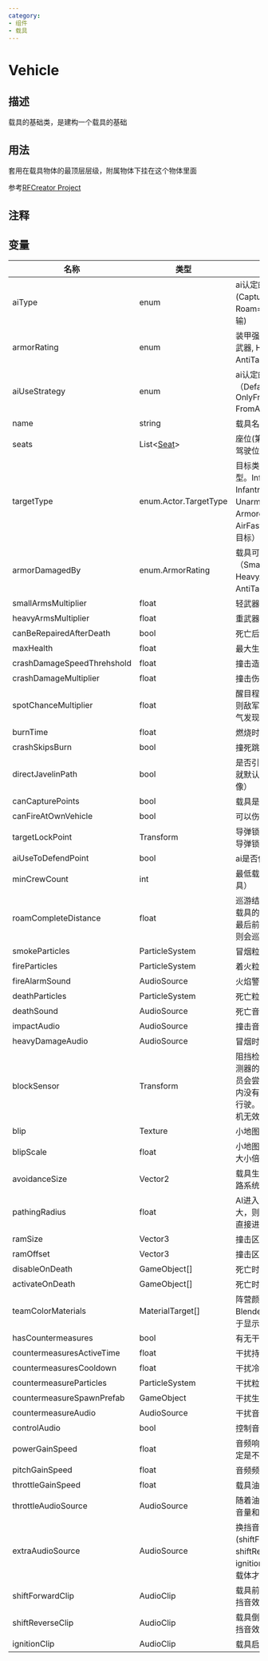 ```yaml
---
category: 
- 组件
- 载具
---
```

# Vehicle

## 描述

载具的基础类，是建构一个载具的基础

## 用法

套用在载具物体的最顶层层级，附属物体下挂在这个物体里面

参考[RFCreator Project](/cn/Tutorials/README.md)

## 注释

## 变量
| 名称 | 类型 | 描述 |
| ----------- | ----------- | ----------- |
| aiType | enum | ai认定的载具用途类型(Capture=占领据点, Roam=移动, Transport=运输) |
| armorRating | enum | 装甲强度（SmallArms=轻武器, HeavyArms=重武器, AntiTank=穿甲）|
| aiUseStrategy |enum |  ai认定的载具使用方案（Default, OnlyFromFrontlineSpawn, FromAnySpawn）|
| name | string | 载具名称 | 
| seats | List<[Seat](./Seat.md)> | 座位(第一个座位将设置为驾驶位) |
| targetType | enum.Actor.TargetType | 目标类型（载具自身的类型。Infantry=步兵, InfantryGroup=步兵群, Unarmored=非装甲, Armored=装甲, Air=空中, AirFastMover=高速的空中目标）|
| armorDamagedBy | enum.ArmorRating | 载具可被哪种武器攻击（SmallArms=轻武器, HeavyArms=重武器, AntiTank=穿甲） | 
| smallArmsMultiplier | float | 轻武器伤害倍率 | 
| heavyArmsMultiplier | float | 重武器伤害倍率 |
| canBeRepairedAfterDeath | bool | 死亡后可修复 |
| maxHealth | float |  最大生命值 |
| crashDamageSpeedThrehshold | float |   撞击造成伤害的速度的阈值 |
| crashDamageMultiplier | float |   撞击伤害 |
| spotChanceMultiplier | float |   醒目程度倍率 (该值越高，则敌军AI越容易透过地图雾气发现你) |
| burnTime | float |  燃烧时间 |
| crashSkipsBurn | bool |  撞死跳过燃烧 |
| directJavelinPath | bool |  是否引导导弹锁定（不打勾就默认是在坐标原点吧好像） |
| canCapturePoints | bool |  载具是否可用来占领点位 |
| canFireAtOwnVehicle | bool |   可以伤害自身所在的载具 |
| targetLockPoint | Transform |   导弹锁定点（须先开启引导导弹锁定） |
| aiUseToDefendPoint | bool |  ai是否使用载具防御据点 |
| minCrewCount | int |   最低载员（适用于运输载具） |
| roamCompleteDistance | float |  巡游结束距离(如果驾驶该载具的小队队长当前位置和最后前往的位置小于该值，则会巡游至新目标位置)  |
| smokeParticles | ParticleSystem |  冒烟粒子 |
| fireParticles | ParticleSystem |  着火粒子 |
| fireAlarmSound | AudioSource |  火焰警报 |
| deathParticles | ParticleSystem |   死亡粒子 |
| deathSound | AudioSource |   死亡音效 |
| impactAudio | AudioSource |   撞击音效 |
| heavyDamageAudio | AudioSource |  冒烟时的音效 |
| blockSensor | Transform |  阻挡检测(如果有友军在检测器的范围内，车辆的驾驶员会尝试刹车，直到检测器内没有任何友军后才会继续行驶。注意，对直升机和飞机无效)  |
| blip | Texture |   小地图上的载具图标 |
| blipScale | float |   小地图上的载具图标的显示大小倍率 |
| avoidanceSize | Vector2 | 载具生成避让大小(AI在巡路系统中认为的体积大小) |
| pathingRadius | float | AI进入载具的范围(该值越大，则AI就能从更远的地方直接进入该载具)  |
| ramSize | Vector3 |   撞击区域大小调整 |
| ramOffset | Vector3 |  撞击区域位置调整 |
| disableOnDeath | GameObject[] | 死亡时隐藏的物体 |
| activateOnDeath | GameObject[] | 死亡时显示（启用）的物体 |
| teamColorMaterials | MaterialTarget[] |  阵营颜色材质（需事先在Blender分配一个材质槽用于显示材质颜色） |
| hasCountermeasures | bool | 有无干扰弹 |
| countermeasuresActiveTime | float |   干扰持续时间 |
| countermeasuresCooldown | float |   干扰冷却时间 |
| countermeasureParticles | ParticleSystem |  干扰粒子 |
| countermeasureSpawnPrefab | GameObject |  干扰生成prefab |
| countermeasureAudio | AudioSource |   干扰音效 |
| controlAudio | bool |  控制音频（引擎音效） |
| powerGainSpeed | float |  音频响度提升速度（不太确定是不是） |
| pitchGainSpeed | float |  音频频率提升速度 |
| throttleGainSpeed | float |  载具油门提升速度 |
| throttleAudioSource | AudioSource |  随着油门的变化调整播放的音量和音高 |
| extraAudioSource | AudioSource |  换挡音效和启动音效的载体(shiftForwardClip、shiftReverseClip、ignitionClip必须要拥有此载体才可播放对应的音效) |
| shiftForwardClip | AudioClip |  载具前进时会播放此换前进挡音效 |
| shiftReverseClip | AudioClip |  载具倒车时会播放此换倒车挡音效 |
| ignitionClip | AudioClip |  载具启动的音效 |
